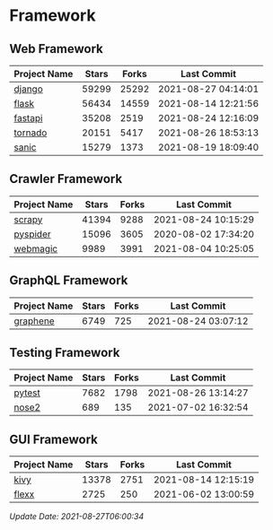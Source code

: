# Framework

## Web Framework
| Project Name | Stars | Forks | Last Commit |
| ------------ | ----- | ----- | ----------- |
| [django](https://github.com/django/django) | 59299 | 25292 | 2021-08-27 04:14:01 |
| [flask](https://github.com/pallets/flask) | 56434 | 14559 | 2021-08-14 12:21:56 |
| [fastapi](https://github.com/tiangolo/fastapi) | 35208 | 2519 | 2021-08-24 12:16:09 |
| [tornado](https://github.com/tornadoweb/tornado) | 20151 | 5417 | 2021-08-26 18:53:13 |
| [sanic](https://github.com/sanic-org/sanic) | 15279 | 1373 | 2021-08-19 18:09:40 |

## Crawler Framework
| Project Name | Stars | Forks | Last Commit |
| ------------ | ----- | ----- | ----------- |
| [scrapy](https://github.com/scrapy/scrapy) | 41394 | 9288 | 2021-08-24 10:15:29 |
| [pyspider](https://github.com/binux/pyspider) | 15096 | 3605 | 2020-08-02 17:34:20 |
| [webmagic](https://github.com/code4craft/webmagic) | 9989 | 3991 | 2021-08-04 10:25:05 |

## GraphQL Framework
| Project Name | Stars | Forks | Last Commit |
| ------------ | ----- | ----- | ----------- |
| [graphene](https://github.com/graphql-python/graphene) | 6749 | 725 | 2021-08-24 03:07:12 |

## Testing Framework
| Project Name | Stars | Forks | Last Commit |
| ------------ | ----- | ----- | ----------- |
| [pytest](https://github.com/pytest-dev/pytest) | 7682 | 1798 | 2021-08-26 13:14:27 |
| [nose2](https://github.com/nose-devs/nose2) | 689 | 135 | 2021-07-02 16:32:54 |

## GUI Framework
| Project Name | Stars | Forks | Last Commit |
| ------------ | ----- | ----- | ----------- |
| [kivy](https://github.com/kivy/kivy) | 13378 | 2751 | 2021-08-14 12:15:19 |
| [flexx](https://github.com/flexxui/flexx) | 2725 | 250 | 2021-06-02 13:00:59 |

*Update Date: 2021-08-27T06:00:34*